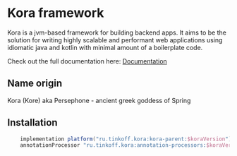 # Kora framework

Kora is a jvm-based framework for building backend apps. It aims to be the solution for writing highly scalable and performant web applications using idiomatic java and kotlin with minimal amount of a boilerplate code.

Check out the full documentation here: [Documentation](https://tinkoff.github.io/kora/)

## Name origin

Kora (Kore) aka Persephone - ancient greek goddess of Spring

## Installation

```groovy
    implementation platform("ru.tinkoff.kora:kora-parent:$koraVersion")
    annotationProcessor "ru.tinkoff.kora:annotation-processors:$koraVersion"
```
